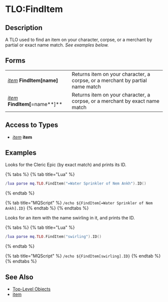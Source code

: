 # TLO:FindItem

## Description

A TLO used to find an item on your character, corpse, or a merchant by partial or exact name match.   _See examples below._

## Forms

|  |  |
| :--- | :--- |
| [_item_](../data-types/datatype-item.md) **FindItem\[**name**\]** | Returns item on your character, a corpse, or a merchant by partial name match |
| [_item_](../data-types/datatype-item.md) **FindItem\[**=name**\]** | Returns item on your character, a corpse, or a merchant by exact name match |

## Access to Types

* [_item_](../data-types/datatype-item.md) **item**

## Examples

Looks for the Cleric Epic \(by exact match\) and prints its ID.

{% tabs %}
{% tab title="Lua" %}
```lua
/lua parse mq.TLO.FindItem("=Water Sprinkler of Nem Ankh").ID()
```
{% endtab %}

{% tab title="MQScript" %}
`/echo ${FindItem[=Water Sprinkler of Nem Ankh].ID}`
{% endtab %}
{% endtabs %}

Looks for an item with the name swirling in it, and prints the ID.

{% tabs %}
{% tab title="Lua" %}
```lua
/lua parse mq.TLO.FindItem("swirling").ID()
```
{% endtab %}

{% tab title="MQScript" %}
`/echo ${FindItem[swirling].ID}`
{% endtab %}
{% endtabs %}



## See Also

* [Top-Level Objects](./)
* [item](../data-types/datatype-item.md)

